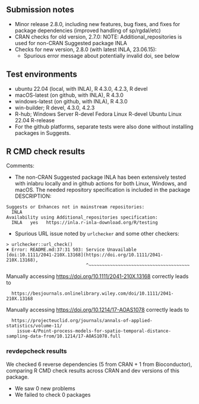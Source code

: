 ## Submission notes

* Minor release 2.8.0, including new features, bug fixes, and
  fixes for package dependencies (improved handling of sp/rgdal/etc)
* CRAN checks for old version, 2.7.0:
  NOTE: Additional_repositories is used for non-CRAN Suggested package INLA
* Checks for new version, 2.8.0 (with latest INLA, 23.06.15):
  - Spurious error message about potentially invalid doi, see below

## Test environments

* ubuntu 22.04 (local, with INLA), R 4.3.0, 4.2.3, R devel
* macOS-latest (on github, with INLA), R 4.3.0
* windows-latest (on github, with INLA), R 4.3.0
* win-builder; R devel, 4.3.0, 4.2.3
* R-hub;
    Windows Server R-devel
    Fedora Linux R-devel
    Ubuntu Linux 22.04 R-release
* For the github platforms, separate tests were also
  done without installing packages in Suggests.

## R CMD check results

Comments:

* The non-CRAN Suggested package INLA has been extensively tested with inlabru
  locally and in github actions for both Linux, Windows, and macOS.
  The needed repository specification is included in the package DESCRIPTION:
```
Suggests or Enhances not in mainstream repositories:
  INLA
Availability using Additional_repositories specification:
  INLA   yes   https://inla.r-inla-download.org/R/testing
``` 
* Spurious URL issue noted by `urlchecker` and some other checkers:
```
> urlchecker::url_check()
✖ Error: README.md:37:31 503: Service Unavailable
[doi:10.1111/2041-210X.13168](https://doi.org/10.1111/2041-210X.13168),
                              ^~~~~~~~~~~~~~~~~~~~~~~~~~~~~~~~~~~~~~~
```                              
  Manually accessing https://doi.org/10.1111/2041-210X.13168 correctly leads to
```
  https://besjournals.onlinelibrary.wiley.com/doi/10.1111/2041-210X.13168
```
  Manually accessing https://doi.org/10.1214/17-AOAS1078 correctly leads to
```
  https://projecteuclid.org/journals/annals-of-applied-statistics/volume-11/
    issue-4/Point-process-models-for-spatio-temporal-distance-sampling-data-from/10.1214/17-AOAS1078.full
```

### revdepcheck results

We checked 6 reverse dependencies (5 from CRAN + 1 from Bioconductor), comparing R CMD check results across CRAN and dev versions of this package.

 * We saw 0 new problems
 * We failed to check 0 packages
